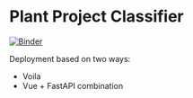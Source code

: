 # Plant Project Classifier

[![Binder](https://mybinder.org/badge_logo.svg)](https://mybinder.org/v2/gh/kurianbenoy/Tree-Classifier/HEAD?filepath=tree-classifier-app.ipynb)

Deployment based on two ways:

- Voila
- Vue + FastAPI combination


